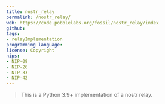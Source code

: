 ```yaml
---
title: nostr_relay
permalink: /nostr_relay/
web: https://code.pobblelabs.org/fossil/nostr_relay/index
github: 
tags:
- relayImplementation
programming language: 
license: Copyright
nips: 
- NIP-09
- NIP-26
- NIP-33
- NIP-42
---
```


> This is a Python 3.9+ implementation of a nostr relay.